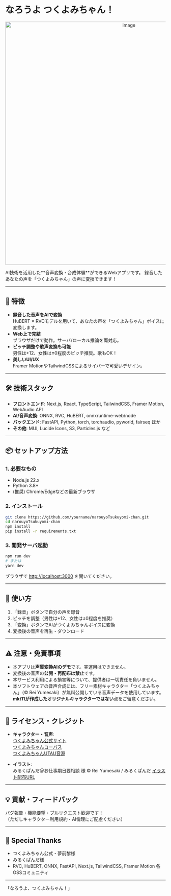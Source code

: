 # なろうよ つくよみちゃん！
<p align="center">
  <img width="761" alt="image" src="https://github.com/user-attachments/assets/5b53a5d2-14aa-45c5-a8a3-4d3c446319c2" width="480"/>
</p>
AI技術を活用した**音声変換・合成体験**ができるWebアプリです。  
録音したあなたの声を「つくよみちゃん」の声に変換できます！

---

## 🚀 特徴

- **録音した音声をAIで変換**  
  HuBERT × RVCモデルを用いて、あなたの声を「つくよみちゃん」ボイスに変換します。
- **Web上で完結**  
  ブラウザだけで動作。サーバ/ローカル推論を両対応。
- **ピッチ調整や歌声変換も可能**  
  男性は+12、女性は±0程度のピッチ推奨。歌もOK！
- **美しいUI/UX**  
  Framer MotionやTailwindCSSによるサイバーで可愛いデザイン。

---

## 🛠️ 技術スタック

- **フロントエンド**: Next.js, React, TypeScript, TailwindCSS, Framer Motion, WebAudio API
- **AI/音声変換**: ONNX, RVC, HuBERT, onnxruntime-web/node
- **バックエンド**: FastAPI, Python, torch, torchaudio, pyworld, fairseq ほか
- **その他**: MUI, Lucide Icons, S3, Particles.js など

---

## 📦 セットアップ方法

### 1. 必要なもの

- Node.js 22.x
- Python 3.8+
- (推奨) Chrome/Edgeなどの最新ブラウザ

### 2. インストール

```bash
git clone https://github.com/yourname/narouyoTsukuyomi-chan.git
cd narouyoTsukuyomi-chan
npm install
pip install -r requirements.txt
```

### 3. 開発サーバ起動

```bash
npm run dev
# または
yarn dev
```

ブラウザで [http://localhost:3000](http://localhost:3000) を開いてください。

---

## 🎤 使い方

1. 「録音」ボタンで自分の声を録音
2. ピッチを調整（男性は+12、女性は±0程度を推奨）
3. 「変換」ボタンでAIがつくよみちゃんボイスに変換
4. 変換後の音声を再生・ダウンロード

---

## ⚠️ 注意・免責事項

- 本アプリは**声質変換AIのデモ**です。実運用はできません。
- 変換後の音声の**公開・再配布は禁止**です。
- 本サービス利用による損害等について、提供者は一切責任を負いません。
- 本ソフトウェアの音声合成には、フリー素材キャラクター「つくよみちゃん」（© Rei Yumesaki）が無料公開している音声データを使用しています。**mkt11が作成したオリジナルキャラクターではない**点をご留意ください。

---

## 📝 ライセンス・クレジット

- **キャラクター・音声**:  
  [つくよみちゃん公式サイト](https://tyc.rei-yumesaki.net)    
  [つくよみちゃんコーパス](https://tyc.rei-yumesaki.net/material/corpus/)  
  [つくよみちゃんUTAU音源](https://tyc.rei-yumesaki.net/material/utau/)

- **イラスト**:  
  みるくぱんだ＠お仕事期日要相談 様   © Rei Yumesaki / みるくぱんだ
  [イラスト配布URL](https://drive.google.com/file/d/1f10JOmpR2w4Px4atoBvjMd-t6v5zDaV8/view?usp=sharing)

---

## 💡 貢献・フィードバック

バグ報告・機能要望・プルリクエスト歓迎です！  
（ただしキャラクター利用規約・AI倫理にご配慮ください）

---

## 🐾 Special Thanks

- つくよみちゃん公式・夢前黎様
- みるくぱんだ様
- RVC, HuBERT, ONNX, FastAPI, Next.js, TailwindCSS, Framer Motion 各OSSコミュニティ

---

「なろうよ、つくよみちゃん！」
